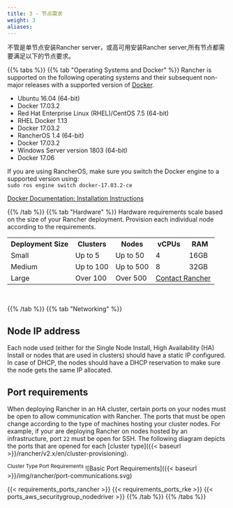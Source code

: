 ```yaml
---
title: 3 - 节点需求
weight: 3
aliases:
---
```


不管是单节点安装Rancher server，或高可用安装Rancher server,所有节点都需要满足以下的节点要求。

{{% tabs %}}
{{% tab "Operating Systems and Docker" %}}
Rancher is supported on the following operating systems and their subsequent non-major releases with a supported version of [Docker](https://www.docker.com/).


*   Ubuntu 16.04 (64-bit)
  * Docker 17.03.2
*   Red Hat Enterprise Linux (RHEL)/CentOS 7.5 (64-bit)
  * RHEL Docker 1.13
  * Docker 17.03.2
*   RancherOS 1.4 (64-bit)
  * Docker 17.03.2
*   Windows Server version 1803 (64-bit)
  * Docker 17.06

If you are using RancherOS, make sure you switch the Docker engine to a supported version using:<br>
`sudo ros engine switch docker-17.03.2-ce`

[Docker Documentation: Installation Instructions](https://docs.docker.com/)

{{% /tab %}}
{{% tab "Hardware" %}}
Hardware requirements scale based on the size of your Rancher deployment. Provision each individual node according to the requirements.

<table>
    <tr>
    <th>Deployment Size</th>
    <th>Clusters</th>
    <th>Nodes</th>
    <th>vCPUs</th>
    <th>RAM</th>
    </tr>
    <tr>
    <td>Small</td>
    <td>Up to 5</td>
    <td>Up to 50</td>
    <td>4</td>
    <td>16GB</td>
    </tr>
    <tr>
    <td>Medium</td>
    <td>Up to 100</td>
    <td>Up to 500</td>
    <td>8</td>
    <td>32GB</td>
    </tr>
    <tr>
    <td>Large</td>
    <td>Over 100</td>
    <td>Over 500</td>
    <td colspan="2"><a href="https://rancher.com/contact/">Contact Rancher</a></td>
    </tr>
</table>
<br/>

{{% /tab %}}
{{% tab  "Networking" %}}

<h2>Node IP address</h2>

Each node used (either for the Single Node Install, High Availability (HA) Install or nodes that are used in clusters) should have a static IP configured. In case of DHCP, the nodes should have a DHCP reservation to make sure the node gets the same IP allocated.

<h2>Port requirements</h2>

When deploying Rancher in an HA cluster, certain ports on your nodes must be open to allow communication with Rancher. The ports that must be open change according to the type of machines hosting your cluster nodes. For example, if your are deploying Rancher on nodes hosted by an infrastructure, port `22` must be open for SSH. The following diagram depicts the ports that are opened for each [cluster type]({{< baseurl >}}/rancher/v2.x/en/cluster-provisioning).

<sup>Cluster Type Port Requirements</sup>
![Basic Port Requirements]({{< baseurl >}}/img/rancher/port-communications.svg)


{{< requirements_ports_rancher >}}
{{< requirements_ports_rke >}}
{{< ports_aws_securitygroup_nodedriver >}}
{{% /tab %}}
{{% /tabs %}}
